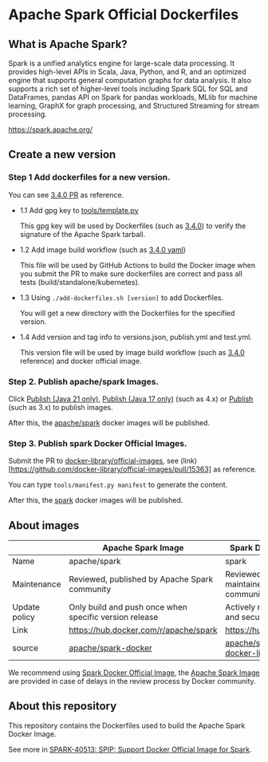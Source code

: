 # Apache Spark Official Dockerfiles

## What is Apache Spark?

Spark is a unified analytics engine for large-scale data processing. It provides
high-level APIs in Scala, Java, Python, and R, and an optimized engine that
supports general computation graphs for data analysis. It also supports a
rich set of higher-level tools including Spark SQL for SQL and DataFrames,
pandas API on Spark for pandas workloads, MLlib for machine learning, GraphX for graph processing,
and Structured Streaming for stream processing.

https://spark.apache.org/

## Create a new version 

### Step 1 Add dockerfiles for a new version.

You can see [3.4.0 PR](https://github.com/apache/spark-docker/pull/33) as reference.

- 1.1 Add gpg key to [tools/template.py](https://github.com/apache/spark-docker/blob/master/tools/template.py#L24)

    This gpg key will be used by Dockerfiles (such as [3.4.0](https://github.com/apache/spark-docker/blob/04e85239a8fcc9b3dcfe146bc144ee2b981f8f42/3.4.0/scala2.12-java11-ubuntu/Dockerfile#L41)) to verify the signature of the Apache Spark tarball.

- 1.2 Add image build workflow (such as [3.4.0 yaml](https://github.com/apache/spark-docker/blob/04e85239a8fcc9b3dcfe146bc144ee2b981f8f42/.github/workflows/build_3.4.0.yaml))

    This file will be used by GitHub Actions to build the Docker image when you submit the PR to make sure dockerfiles are correct and pass all tests (build/standalone/kubernetes).

- 1.3 Using `./add-dockerfiles.sh [version]` to add Dockerfiles.

    You will get a new directory with the Dockerfiles for the specified version.

- 1.4 Add version and tag info to versions.json, publish.yml and test.yml.

    This version file will be used by image build workflow (such as [3.4.0](https://github.com/apache/spark-docker/commit/47c357a52625f482b8b0cb831ccb8c9df523affd) reference) and docker official image.

### Step 2. Publish apache/spark Images.

Click [Publish (Java 21 only)](https://github.com/apache/spark-docker/actions/workflows/publish-java21.yaml), [Publish (Java 17 only)](https://github.com/apache/spark-docker/actions/workflows/publish-java17.yaml) (such as 4.x) or [Publish](https://github.com/apache/spark-docker/actions/workflows/publish.yml) (such as 3.x) to publish images.

After this, the [apache/spark](https://hub.docker.com/r/apache/spark) docker images will be published.


### Step 3. Publish spark Docker Official Images.

Submit the PR to [docker-library/official-images](https://github.com/docker-library/official-images/), see (link)[https://github.com/docker-library/official-images/pull/15363] as reference.

You can type `tools/manifest.py manifest` to generate the content.

After this, the [spark](https://hub.docker.com/_/spark) docker images will be published.

## About images

|               | Apache Spark Image                                     | Spark Docker Official Image                            |
|---------------|--------------------------------------------------------|--------------------------------------------------------|
| Name          | apache/spark                                           | spark                                                  |
| Maintenance   | Reviewed, published by Apache Spark community          | Reviewed, published and maintained by Docker community |
| Update policy | Only build and push once when specific version release | Actively rebuild for updates and security fixes        |
| Link          | https://hub.docker.com/r/apache/spark                  | https://hub.docker.com/_/spark                         |
| source        | [apache/spark-docker](https://github.com/apache/spark-docker)                                           | [apache/spark-docker](https://github.com/apache/spark-docker) and [docker-library/official-images](https://github.com/docker-library/official-images/blob/master/library/spark)     |

We recommend using [Spark Docker Official Image](https://hub.docker.com/_/spark), the [Apache Spark Image](https://hub.docker.com/r/apache/spark) are provided in case of delays in the review process by Docker community.

## About this repository

This repository contains the Dockerfiles used to build the Apache Spark Docker Image.

See more in [SPARK-40513: SPIP: Support Docker Official Image for Spark](https://issues.apache.org/jira/browse/SPARK-40513).
